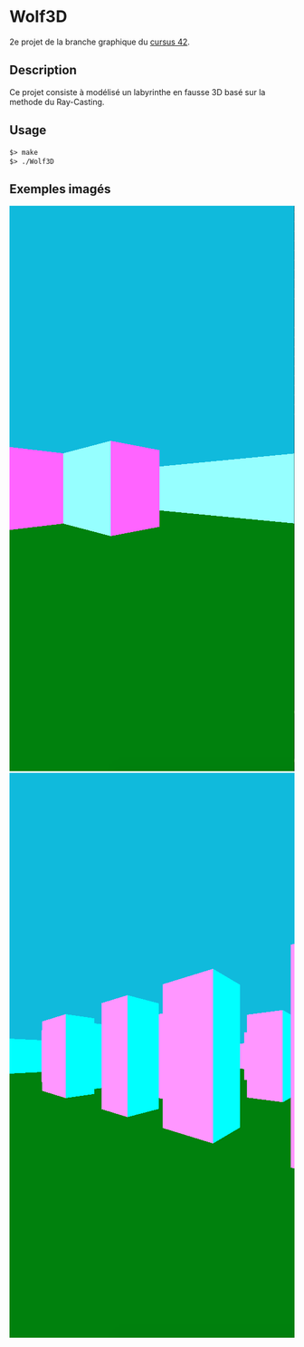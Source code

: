 # Wolf3D
2e projet de la branche graphique du [cursus 42](https://www.42.fr).

## Description

Ce projet consiste à modélisé un labyrinthe en fausse 3D basé sur la methode du Ray-Casting.

## Usage

```
$> make
$> ./Wolf3D
```

## Exemples imagés

<img src="./img/Wolf1.png" width="999" height="998" alt="Reflexion 1">
<img src="./img/Wolf2.png" width="998" height="997" alt="Reflexion 1">
